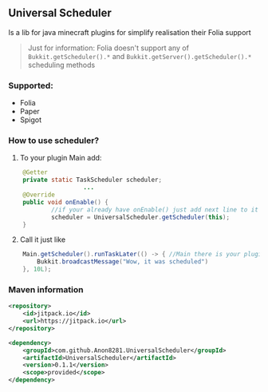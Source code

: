 ## Universal Scheduler
Is a lib for java minecraft plugins for simplify realisation their Folia support 
> Just for information: Folia doesn't support any of `Bukkit.getScheduler().*` and `Bukkit.getServer().getScheduler().*` scheduling methods
### Supported:
- Folia
- Paper
- Spigot

### How to use scheduler?

1. To your plugin Main add:

```java
    @Getter
    private static TaskScheduler scheduler;
                     ...
    @Override
    public void onEnable() {
            //if your already have onEnable() just add next line to it
            scheduler = UniversalScheduler.getScheduler(this);
    }
```

2. Call it just like 
```java
    Main.getScheduler().runTaskLater(() -> { //Main there is your plugin Main
        Bukkit.broadcastMessage("Wow, it was scheduled")
    }, 10L);
```

### Maven information

```xml
<repository>
    <id>jitpack.io</id>
    <url>https://jitpack.io</url>
</repository>
```

```xml
<dependency>
    <groupId>com.github.Anon8281.UniversalScheduler</groupId>
    <artifactId>UniversalScheduler</artifactId>
    <version>0.1.1</version>
    <scope>provided</scope>
</dependency>
 ```
